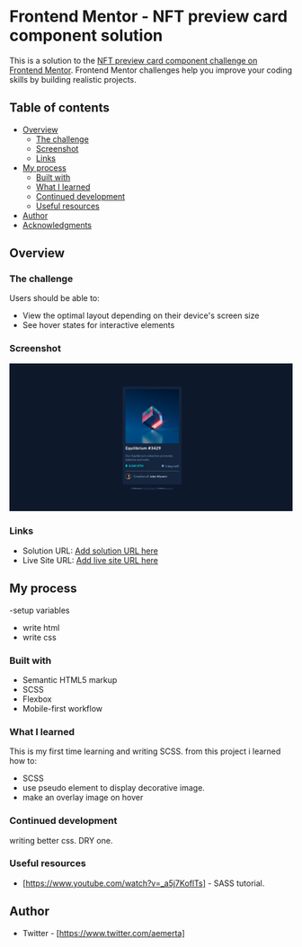 # Frontend Mentor - NFT preview card component solution

This is a solution to the [NFT preview card component challenge on Frontend Mentor](https://www.frontendmentor.io/challenges/nft-preview-card-component-SbdUL_w0U). Frontend Mentor challenges help you improve your coding skills by building realistic projects. 

## Table of contents

- [Overview](#overview)
  - [The challenge](#the-challenge)
  - [Screenshot](#screenshot)
  - [Links](#links)
- [My process](#my-process)
  - [Built with](#built-with)
  - [What I learned](#what-i-learned)
  - [Continued development](#continued-development)
  - [Useful resources](#useful-resources)
- [Author](#author)
- [Acknowledgments](#acknowledgments)


## Overview

### The challenge

Users should be able to:

- View the optimal layout depending on their device's screen size
- See hover states for interactive elements

### Screenshot

![](./screenshot.png)

### Links

- Solution URL: [Add solution URL here](https://github.com/aemerta/nft_preview_card_component/)
- Live Site URL: [Add live site URL here](https://aemerta.github.io/nft_preview_card_component/)

## My process
-setup variables
- write html
- write css

### Built with

- Semantic HTML5 markup
- SCSS
- Flexbox
- Mobile-first workflow

### What I learned
This is my first time learning and writing SCSS. 
from this project i learned how to:
- SCSS
- use pseudo element to display decorative image.
- make an overlay image on hover

### Continued development
writing better css. DRY one.

### Useful resources

- [https://www.youtube.com/watch?v=_a5j7KoflTs] - SASS tutorial.


## Author

- Twitter - [https://www.twitter.com/aemerta]

